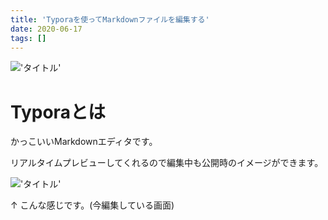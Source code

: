 ```yaml
---
title: 'Typoraを使ってMarkdownファイルを編集する'
date: 2020-06-17
tags: []
---
```


!['タイトル'](https://i.gyazo.com/af8f71d9be1d7b0514be95e51ef5bd4c.png)

# Typoraとは

かっこいいMarkdownエディタです。

リアルタイムプレビューしてくれるので編集中も公開時のイメージができます。

!['タイトル'](https://i.gyazo.com/fa9ed214b2ea989e9952dce43d38218e.png)

↑ こんな感じです。(今編集している画面)